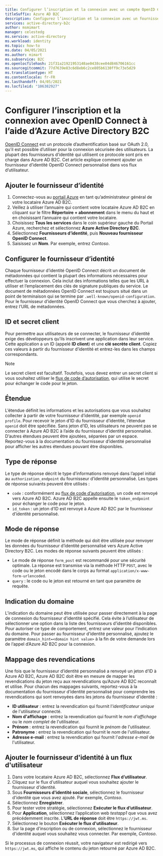 ```yaml
---
title: Configurer l’inscription et la connexion avec un compte OpenID Connect
titleSuffix: Azure AD B2C
description: Configurez l’inscription et la connexion avec un fournisseur d’identité OpenID Connect dans Azure Active Directory B2C.
services: active-directory-b2c
author: msmimart
manager: celestedg
ms.service: active-directory
ms.workload: identity
ms.topic: how-to
ms.date: 04/05/2021
ms.author: mimart
ms.subservice: B2C
ms.openlocfilehash: 21f31a21921953148ae0438cee04d846706161cc
ms.sourcegitcommit: 77d7639e83c6d8eb6c2ce805b6130ff9c73e5d29
ms.translationtype: HT
ms.contentlocale: fr-FR
ms.lasthandoff: 04/05/2021
ms.locfileid: "106382927"
---
```

# <a name="set-up-sign-up-and-sign-in-with-openid-connect-using-azure-active-directory-b2c"></a>Configurer l’inscription et la connexion avec OpenID Connect à l’aide d’Azure Active Directory B2C

[OpenID Connect](openid-connect.md) est un protocole d’authentification basé sur OAuth 2.0, qu’il est possible d’utiliser pour la connexion sécurisée des utilisateurs. La plupart des fournisseurs d’identité qui utilisent ce protocole sont pris en charge dans Azure AD B2C. Cet article explique comment ajouter un fournisseur d’identité OpenID Connect personnalisé dans vos flux d’utilisateur.

## <a name="add-the-identity-provider"></a>Ajouter le fournisseur d’identité

1. Connectez-vous au [portail Azure](https://portal.azure.com/) en tant qu’administrateur général de votre locataire Azure AD B2C.
1. Veillez à utiliser l’annuaire qui contient votre locataire Azure AD B2C en cliquant sur le filtre **Répertoire + abonnement** dans le menu du haut et en choisissant l’annuaire qui contient votre locataire.
1. Choisissez **Tous les services** dans le coin supérieur gauche du Portail Azure, recherchez et sélectionnez **Azure Active Directory B2C**.
1. Sélectionnez **Fournisseurs d’identité**, puis **Nouveau fournisseur OpenID Connect**.
1. Saisissez un **Nom**. Par exemple, entrez *Contoso*.

## <a name="configure-the-identity-provider"></a>Configurer le fournisseur d’identité

Chaque fournisseur d’identité OpenID Connect décrit un document de métadonnées qui contient la plupart des informations nécessaires pour effectuer la connexion. Cela inclut des informations telles que les URL à utiliser et l’emplacement des clés de signature publiques du service. Le document de métadonnées OpenID Connect est toujours situé dans un point de terminaison qui se termine par `.well-known/openid-configuration`. Pour le fournisseur d’identité OpenID Connect que vous cherchez à ajouter, entrez l’URL de métadonnées.

## <a name="client-id-and-secret"></a>ID et secret client

Pour permettre aux utilisateurs de se connecter, le fournisseur d’identité exige des développeurs qu’ils inscrivent une application dans leur service. Cette application a un ID (appelé **ID client**) et une **clé secrète client**. Copiez ces valeurs à partir du fournisseur d’identité et entrez-les dans les champs correspondants.

> [!NOTE]
> Le secret client est facultatif. Toutefois, vous devez entrer un secret client si vous souhaitez utiliser le [flux de code d’autorisation](https://openid.net/specs/openid-connect-core-1_0.html#CodeFlowAuth), qui utilise le secret pour échanger le code pour le jeton.

## <a name="scope"></a>Étendue

L’étendue définit les informations et les autorisations que vous souhaitez collecter à partir de votre fournisseur d’identité, par exemple `openid profile`. Pour recevoir le jeton d’ID du fournisseur d’identité, l’étendue `openid` doit être spécifiée. Sans jeton d’ID, les utilisateurs ne peuvent pas se connecter à Azure AD B2C à l’aide du fournisseur d’identité personnalisé. D’autres étendues peuvent être ajoutées, séparées par un espace. Reportez-vous à la documentation du fournisseur d’identité personnalisé pour afficher les autres étendues pouvant être disponibles.

## <a name="response-type"></a>Type de réponse

Le type de réponse décrit le type d’informations renvoyé dans l’appel initial au `authorization_endpoint` du fournisseur d’identité personnalisé. Les types de réponse suivants peuvent être utilisés :

* `code` : conformément au [flux de code d’autorisation](https://openid.net/specs/openid-connect-core-1_0.html#CodeFlowAuth), un code est renvoyé vers Azure AD B2C. Azure AD B2C appelle ensuite le `token_endpoint` pour échanger le code pour le jeton.
* `id_token` : un jeton d’ID est renvoyé à Azure AD B2C par le fournisseur d’identité personnalisé.

## <a name="response-mode"></a>Mode de réponse

Le mode de réponse définit la méthode qui doit être utilisée pour renvoyer les données du fournisseur d’identité personnalisé vers Azure Active Directory B2C. Les modes de réponse suivants peuvent être utilisés :

* Le mode de réponse `form_post` est recommandé pour une sécurité optimale. La réponse est transmise via la méthode HTTP `POST`, avec le code ou le jeton encodé dans le corps au format `application/x-www-form-urlencoded`.
* `query` : le code ou le jeton est retourné en tant que paramètre de requête.

## <a name="domain-hint"></a>Indication du domaine

L’indication du domaine peut être utilisée pour passer directement à la page de connexion du fournisseur d’identité spécifié. Cela évite à l’utilisateur de sélectionner une option dans la liste des fournisseurs d’identité disponibles. Pour autoriser ce type de comportement, entrez une valeur pour l’indication du domaine. Pour passer au fournisseur d’identité personnalisé, ajoutez le paramètre `domain_hint=<domain hint value>` à la fin de votre demande lors de l’appel d’Azure AD B2C pour la connexion.

## <a name="claims-mapping"></a>Mappage des revendications

Une fois que le fournisseur d’identité personnalisé a renvoyé un jeton d’ID à Azure AD B2C, Azure AD B2C doit être en mesure de mapper les revendications du jeton reçu aux revendications qu’Azure AD B2C reconnaît et utilise. Pour chacun des mappages suivants, reportez-vous à la documentation du fournisseur d’identité personnalisé pour comprendre les revendications qui sont renvoyées dans les jetons du fournisseur d’identité :

* **ID utilisateur** : entrez la revendication qui fournit l'*identificateur unique* de l'utilisateur connecté.
* **Nom d'affichage** : entrez la revendication qui fournit le *nom d'affichage* ou le *nom complet* de l'utilisateur.
* **Prénom** : entrez la revendication qui fournit le *prénom* de l'utilisateur.
* **Patronyme** : entrez la revendication qui fournit le *nom* de l'utilisateur.
* **Adresse e-mail** : entrez la revendication qui fournit l'*adresse e-mail* de l'utilisateur.

## <a name="add-the-identity-provider-to-a-user-flow"></a>Ajouter le fournisseur d'identité à un flux d'utilisateur 

1. Dans votre locataire Azure AD B2C, sélectionnez **Flux d’utilisateur**.
1. Cliquez sur le flux d'utilisateur auquel vous souhaitez ajouter le fournisseur d'identité. 
1. Sous **Fournisseurs d'identité sociale**, sélectionnez le fournisseur d'identité que vous avez ajouté. Par exemple, *Contoso*.
1. Sélectionnez **Enregistrer**.
1. Pour tester votre stratégie, sélectionnez **Exécuter le flux d’utilisateur**.
1. Pour **Application**, sélectionnez l’application web *testapp1* que vous avez précédemment inscrite. L’**URL de réponse** doit être `https://jwt.ms`.
1. Sélectionnez le bouton **Exécuter le flux d'utilisateur**.
1. Sur la page d'inscription ou de connexion, sélectionnez le fournisseur d'identité auquel vous souhaitez vous connecter. Par exemple, *Contoso*.

Si le processus de connexion réussit, votre navigateur est redirigé vers `https://jwt.ms`, qui affiche le contenu du jeton retourné par Azure AD B2C.
